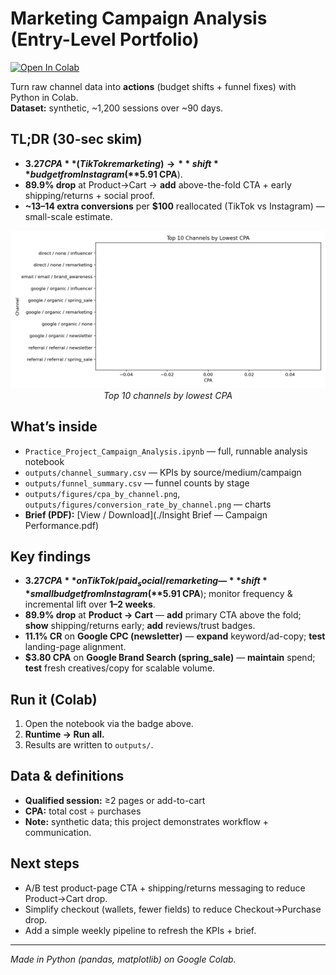 # Marketing Campaign Analysis (Entry-Level Portfolio)

[![Open In Colab](https://colab.research.google.com/assets/colab-badge.svg)](https://colab.research.google.com/github/Zeenat101/marketing-campaign-analysis/blob/main/Practice_Project_Campaign_Analysis.ipynb)

Turn raw channel data into **actions** (budget shifts + funnel fixes) with Python in Colab.  
**Dataset:** synthetic, ~1,200 sessions over ~90 days.

## TL;DR (30-sec skim)
- **$3.27 CPA** (TikTok remarketing) → **shift** budget from Instagram (**$5.91 CPA**).
- **89.9% drop** at Product→Cart → **add** above-the-fold CTA + early shipping/returns + social proof.
- **~13–14 extra conversions** per **$100** reallocated (TikTok vs Instagram) — small-scale estimate.

<p align="center">
  <img src="outputs/figures/cpa_by_channel.png" alt="Top 10 channels by lowest CPA" width="600"><br>
  <em>Top 10 channels by lowest CPA</em>
</p>

## What’s inside
- `Practice_Project_Campaign_Analysis.ipynb` — full, runnable analysis notebook  
- `outputs/channel_summary.csv` — KPIs by source/medium/campaign  
- `outputs/funnel_summary.csv` — funnel counts by stage  
- `outputs/figures/cpa_by_channel.png`, `outputs/figures/conversion_rate_by_channel.png` — charts  
- **Brief (PDF):** [View / Download](./Insight Brief — Campaign Performance.pdf)

## Key findings
- **$3.27 CPA** on TikTok / paid_social / remarketing — **shift** small budget from Instagram (**$5.91 CPA**); monitor frequency & incremental lift over **1–2 weeks**.
- **89.9% drop** at **Product → Cart** — **add** primary CTA above the fold; **show** shipping/returns early; **add** reviews/trust badges.
- **11.1% CR** on **Google CPC (newsletter)** — **expand** keyword/ad-copy; **test** landing-page alignment.
- **$3.80 CPA** on **Google Brand Search (spring_sale)** — **maintain** spend; **test** fresh creatives/copy for scalable volume.

## Run it (Colab)
1. Open the notebook via the badge above.  
2. **Runtime → Run all.**  
3. Results are written to `outputs/`.

## Data & definitions
- **Qualified session:** ≥2 pages or add-to-cart  
- **CPA:** total cost ÷ purchases  
- **Note:** synthetic data; this project demonstrates workflow + communication.

## Next steps
- A/B test product-page CTA + shipping/returns messaging to reduce Product→Cart drop.  
- Simplify checkout (wallets, fewer fields) to reduce Checkout→Purchase drop.  
- Add a simple weekly pipeline to refresh the KPIs + brief.

---

*Made in Python (pandas, matplotlib) on Google Colab.*
